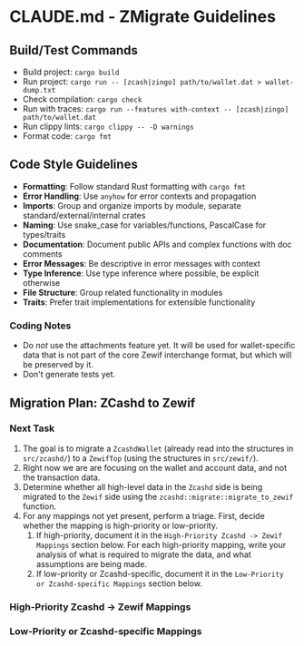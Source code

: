 # CLAUDE.md - ZMigrate Guidelines

## Build/Test Commands

- Build project: `cargo build`
- Run project: `cargo run -- [zcash|zingo] path/to/wallet.dat > wallet-dump.txt`
- Check compilation: `cargo check`
- Run with traces: `cargo run --features with-context -- [zcash|zingo] path/to/wallet.dat`
- Run clippy lints: `cargo clippy -- -D warnings`
- Format code: `cargo fmt`

## Code Style Guidelines

- **Formatting**: Follow standard Rust formatting with `cargo fmt`
- **Error Handling**: Use `anyhow` for error contexts and propagation
- **Imports**: Group and organize imports by module, separate standard/external/internal crates
- **Naming**: Use snake_case for variables/functions, PascalCase for types/traits
- **Documentation**: Document public APIs and complex functions with doc comments
- **Error Messages**: Be descriptive in error messages with context
- **Type Inference**: Use type inference where possible, be explicit otherwise
- **File Structure**: Group related functionality in modules
- **Traits**: Prefer trait implementations for extensible functionality

### Coding Notes

- Do *not* use the attachments feature yet. It will be used for wallet-specific data that is not part of the core Zewif interchange format, but which will be preserved by it.
- Don't generate tests yet.

## Migration Plan: ZCashd to Zewif

### Next Task

1. The goal is to migrate a `ZcashdWallet` (already read into the structures in `src/zcashd/`) to a `ZewifTop` (using the structures in `src/zewif/`).
2. Right now we are are focusing on the wallet and account data, and not the transaction data.
3. Determine whether all high-level data in the `Zcashd` side is being migrated to the `Zewif` side using the `zcashd::migrate::migrate_to_zewif` function.
4. For any mappings not yet present, perform a triage. First, decide whether the mapping is high-priority or low-priority.
   1. If high-priority, document it in the `High-Priority Zcashd -> Zewif Mappings` section below. For each high-priority mapping, write your analysis of what is required to migrate the data, and what assumptions are being made.
   2. If low-priority or Zcashd-specific, document it in the `Low-Priority or Zcashd-specific Mappings` section below.

### High-Priority Zcashd -> Zewif Mappings

### Low-Priority or Zcashd-specific Mappings
